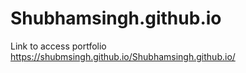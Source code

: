 # Shubhamsingh.github.io
Link to access portfolio
 https://shubmsingh.github.io/Shubhamsingh.github.io/
